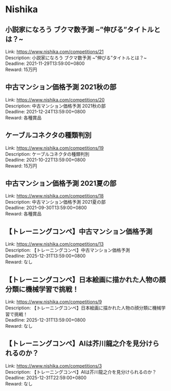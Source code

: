# Nishika



## 小説家になろう ブクマ数予測 ~”伸びる”タイトルとは？~

Link: https://www.nishika.com/competitions/21  
Description: 小説家になろう ブクマ数予測 ~”伸びる”タイトルとは？~  
Deadline: 2021-11-29T13:59:00+0800  
Reward: 15万円  


## 中古マンション価格予測 2021秋の部

Link: https://www.nishika.com/competitions/20  
Description: 中古マンション価格予測 2021秋の部  
Deadline: 2021-12-24T13:59:00+0800  
Reward: 各種賞品  


## ケーブルコネクタの種類判別 

Link: https://www.nishika.com/competitions/19  
Description: ケーブルコネクタの種類判別   
Deadline: 2021-10-22T13:59:00+0800  
Reward: 15万円  


## 中古マンション価格予測 2021夏の部

Link: https://www.nishika.com/competitions/18  
Description: 中古マンション価格予測 2021夏の部  
Deadline: 2021-09-30T13:59:00+0800  
Reward: 各種賞品  


## 【トレーニングコンペ】中古マンション価格予測

Link: https://www.nishika.com/competitions/13  
Description: 【トレーニングコンペ】中古マンション価格予測  
Deadline: 2025-12-31T13:59:00+0800  
Reward: なし  


## 【トレーニングコンペ】日本絵画に描かれた人物の顔分類に機械学習で挑戦！

Link: https://www.nishika.com/competitions/9  
Description: 【トレーニングコンペ】日本絵画に描かれた人物の顔分類に機械学習で挑戦！  
Deadline: 2025-12-31T13:59:00+0800  
Reward: なし  


## 【トレーニングコンペ】AIは芥川龍之介を見分けられるのか？

Link: https://www.nishika.com/competitions/3  
Description: 【トレーニングコンペ】AIは芥川龍之介を見分けられるのか？  
Deadline: 2025-12-31T22:59:00+0800  
Reward: なし  

